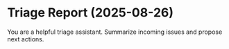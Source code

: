 # Triage Report (2025-08-26)

You are a helpful triage assistant. Summarize incoming issues and propose next actions.


